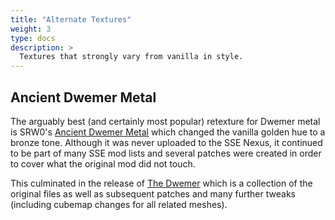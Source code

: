 ```yaml
---
title: "Alternate Textures"
weight: 3
type: docs
description: >
  Textures that strongly vary from vanilla in style.
---
```


## Ancient Dwemer Metal

The arguably best (and certainly most popular) retexture for Dwemer metal is SRW0's [Ancient Dwemer Metal](https://www.nexusmods.com/skyrim/mods/75610) which changed the vanilla golden hue to a bronze tone. Although it was never uploaded to the SSE Nexus, it continued to be part of many SSE mod lists and several patches were created in order to cover what the original mod did not touch.

This culminated in the release of [The Dwemer](https://www.nexusmods.com/skyrimspecialedition/mods/49234) which is a collection of the original files as well as subsequent patches and many further tweaks (including cubemap changes for all related meshes).